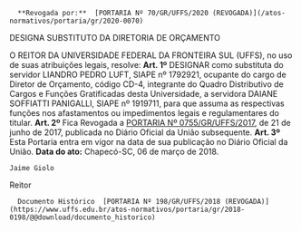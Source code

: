       **Revogada por:**  [PORTARIA Nº 70/GR/UFFS/2020 (REVOGADA)](/atos-normativos/portaria/gr/2020-0070) 

   DESIGNA SUBSTITUTO DA DIRETORIA DE ORÇAMENTO  

 O REITOR DA UNIVERSIDADE FEDERAL DA FRONTEIRA SUL (UFFS), no uso de suas atribuições legais, resolve:   **Art. 1º** DESIGNAR como substituta do servidor LIANDRO PEDRO LUFT, SIAPE nº 1792921, ocupante do cargo de Diretor de Orçamento, código CD-4, integrante do Quadro Distributivo de Cargos e Funções Gratificadas desta Universidade, a servidora DAIANE SOFFIATTI PANIGALLI, SIAPE nº 1919711, para que assuma as respectivas funções nos afastamentos ou impedimentos legais e regulamentares do titular.   **Art. 2º** Fica Revogada a [PORTARIA Nº 0755/GR/UFFS/2017](https://www.uffs.edu.br/atos-normativos/portaria/gr/2017-0755), de 21 de junho de 2017, publicada no Diário Oficial da União subsequente.   **Art. 3º** Esta Portaria entra em vigor na data de sua publicação no Diário Oficial da União.        **Data do ato:** Chapecó-SC, 06 de março de 2018.   
 

    Jaime Giolo   
 Reitor 

      Documento Histórico  [PORTARIA Nº 198/GR/UFFS/2018 (REVOGADA)](https://www.uffs.edu.br/atos-normativos/portaria/gr/2018-0198/@@download/documento_historico)     
      